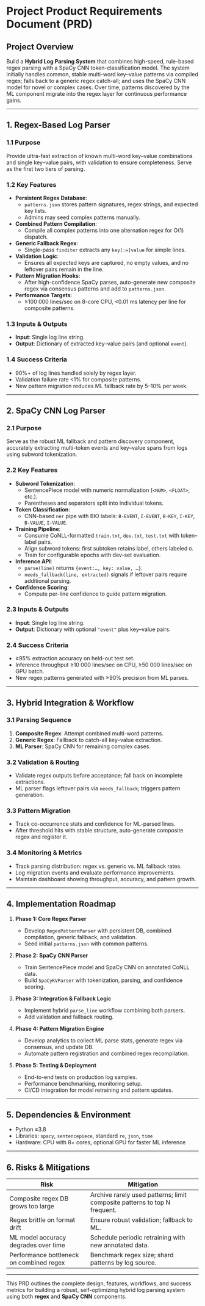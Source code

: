 # Project Product Requirements Document (PRD)

## Project Overview  
Build a **Hybrid Log Parsing System** that combines high-speed, rule-based regex parsing with a SpaCy CNN token-classification model. The system initially handles common, stable multi-word key–value patterns via compiled regex; falls back to a generic regex catch-all; and uses the SpaCy CNN model for novel or complex cases. Over time, patterns discovered by the ML component migrate into the regex layer for continuous performance gains.

***

## 1. Regex-Based Log Parser

### 1.1 Purpose  
Provide ultra-fast extraction of known multi-word key–value combinations and single key–value pairs, with validation to ensure completeness. Serve as the first two tiers of parsing.

### 1.2 Key Features  
- **Persistent Regex Database**:  
  - `patterns.json` stores pattern signatures, regex strings, and expected key lists.  
  - Admins may seed complex patterns manually.  
- **Combined Pattern Compilation**:  
  - Compile all complex patterns into one alternation regex for O(1) dispatch.  
- **Generic Fallback Regex**:  
  - Single-pass `finditer` extracts any `key[:=]value` for simple lines.  
- **Validation Logic**:  
  - Ensures all expected keys are captured, no empty values, and no leftover pairs remain in the line.  
- **Pattern Migration Hooks**:  
  - After high-confidence SpaCy parses, auto-generate new composite regex via consensus patterns and add to `patterns.json`.  
- **Performance Targets**:  
  - ≥100 000 lines/sec on 8-core CPU, <0.01 ms latency per line for composite patterns.

### 1.3 Inputs & Outputs  
- **Input**: Single log line string.  
- **Output**: Dictionary of extracted key–value pairs (and optional `event`).

### 1.4 Success Criteria  
- 90%+ of log lines handled solely by regex layer.  
- Validation failure rate <1% for composite patterns.  
- New pattern migration reduces ML fallback rate by 5–10% per week.

***

## 2. SpaCy CNN Log Parser

### 2.1 Purpose  
Serve as the robust ML fallback and pattern discovery component, accurately extracting multi-token events and key–value spans from logs using subword tokenization.

### 2.2 Key Features  
- **Subword Tokenization**:  
  - SentencePiece model with numeric normalization (`<NUM>`, `<FLOAT>`, etc.).  
  - Parentheses and separators split into individual tokens.  
- **Token Classification**:  
  - CNN-based `ner` pipe with BIO labels: `B-EVENT`, `I-EVENT`, `B-KEY`, `I-KEY`, `B-VALUE`, `I-VALUE`.  
- **Training Pipeline**:  
  - Consume CoNLL-formatted `train.txt`, `dev.txt`, `test.txt` with token–label pairs.  
  - Align subword tokens: first subtoken retains label, others labeled `O`.  
  - Train for configurable epochs with dev-set evaluation.  
- **Inference API**:  
  - `parse(line)` returns `{event:…, key: value, …}`.  
  - `needs_fallback(line, extracted)` signals if leftover pairs require additional parsing.  
- **Confidence Scoring**:  
  - Compute per-line confidence to guide pattern migration.

### 2.3 Inputs & Outputs  
- **Input**: Single log line string.  
- **Output**: Dictionary with optional `"event"` plus key–value pairs.

### 2.4 Success Criteria  
- ≥95% extraction accuracy on held-out test set.  
- Inference throughput ≥10 000 lines/sec on CPU, ≥50 000 lines/sec on GPU batch.  
- New regex patterns generated with ≥90% precision from ML parses.

***

## 3. Hybrid Integration & Workflow

### 3.1 Parsing Sequence  
1. **Composite Regex**: Attempt combined multi-word patterns.  
2. **Generic Regex**: Fallback to catch-all key–value extraction.  
3. **ML Parser**: SpaCy CNN for remaining complex cases.

### 3.2 Validation & Routing  
- Validate regex outputs before acceptance; fall back on incomplete extractions.  
- ML parser flags leftover pairs via `needs_fallback`; triggers pattern generation.

### 3.3 Pattern Migration  
- Track co-occurrence stats and confidence for ML-parsed lines.  
- After threshold hits with stable structure, auto-generate composite regex and register it.

### 3.4 Monitoring & Metrics  
- Track parsing distribution: regex vs. generic vs. ML fallback rates.  
- Log migration events and evaluate performance improvements.  
- Maintain dashboard showing throughput, accuracy, and pattern growth.

***

## 4. Implementation Roadmap

1. **Phase 1: Core Regex Parser**  
   - Develop `RegexPatternParser` with persistent DB, combined compilation, generic fallback, and validation.  
   - Seed initial `patterns.json` with common patterns.

2. **Phase 2: SpaCy CNN Parser**  
   - Train SentencePiece model and SpaCy CNN on annotated CoNLL data.  
   - Build `SpaCyKVParser` with tokenization, parsing, and confidence scoring.

3. **Phase 3: Integration & Fallback Logic**  
   - Implement hybrid `parse_line` workflow combining both parsers.  
   - Add validation and fallback routing.

4. **Phase 4: Pattern Migration Engine**  
   - Develop analytics to collect ML parse stats, generate regex via consensus, and update DB.  
   - Automate pattern registration and combined regex recompilation.

5. **Phase 5: Testing & Deployment**  
   - End-to-end tests on production log samples.  
   - Performance benchmarking, monitoring setup.  
   - CI/CD integration for model retraining and pattern updates.

***

## 5. Dependencies & Environment

- Python ≥3.8  
- Libraries: `spacy`, `sentencepiece`, standard `re`, `json`, `time`  
- Hardware: CPU with 8+ cores, optional GPU for faster ML inference

***

## 6. Risks & Mitigations

| Risk | Mitigation |
|------|------------|
| Composite regex DB grows too large | Archive rarely used patterns; limit composite patterns to top N frequent. |
| Regex brittle on format drift | Ensure robust validation; fallback to ML. |
| ML model accuracy degrades over time | Schedule periodic retraining with new annotated data. |
| Performance bottleneck on combined regex | Benchmark regex size; shard patterns by log source. |

***

This PRD outlines the complete design, features, workflows, and success metrics for building a robust, self-optimizing hybrid log parsing system using both **regex** and **SpaCy CNN** components.

